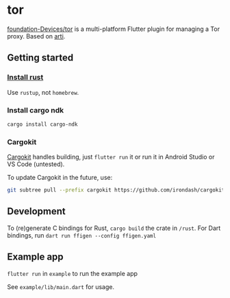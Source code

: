 <!--
SPDX-FileCopyrightText: 2022-2023 Foundation Devices Inc.
SPDX-FileCopyrightText: 2024 Foundation Devices Inc.

SPDX-License-Identifier: MIT
-->

# tor

[foundation-Devices/tor](https://github.com/Foundation-Devices/tor) is a multi-platform Flutter plugin for managing a Tor proxy.  Based on [arti](https://gitlab.torproject.org/tpo/core/arti).

## Getting started

### [Install rust](https://www.rust-lang.org/tools/install)

Use `rustup`, not `homebrew`.

### Install cargo ndk

```sh
cargo install cargo-ndk
```

### Cargokit

[Cargokit](https://github.com/irondash/cargokit) handles building, just `flutter run` it or run it in Android Studio or VS Code (untested).

To update Cargokit in the future, use:
```sh
git subtree pull --prefix cargokit https://github.com/irondash/cargokit.git main --squash
```

## Development

To (re)generate C bindings for Rust, `cargo build` the crate in `/rust`. For
Dart bindings, run `dart run ffigen --config ffigen.yaml`

## Example app

`flutter run` in `example` to run the example app

See `example/lib/main.dart` for usage.
